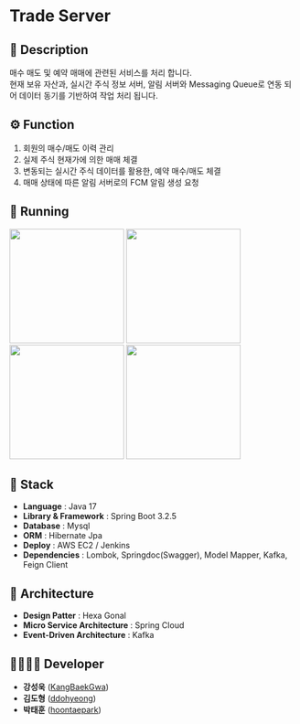 # Trade Server

## 📖 Description
매수 매도 및 예약 매매에 관련된 서비스를 처리 합니다. <br>
현재 보유 자산과, 실시간 주식 정보 서버, 알림 서버와 Messaging Queue로 연동 되어 데이터 동기를 기반하여 작업 처리 됩니다.

## ⚙ Function
1. 회원의 매수/매도 이력 관리
2. 실제 주식 현재가에 의한 매매 체결
3. 변동되는 실시간 주식 데이터를 활용한, 예약 매수/매도 체결
4. 매매 상태에 따른 알림 서버로의 FCM 알림 생성 요청

## 🏴󠁧󠁢󠁥󠁮󠁧󠁿 Running
<p float="left">
    <img src="https://i.ibb.co/TgNhXCD/1.png" width=200 />
    <img src="https://i.ibb.co/TgNhXCD/1.png" width=200 />
    <img src="https://i.ibb.co/TgNhXCD/1.png" width=200 />
    <img src="https://i.ibb.co/zS47pZH/image.png" width=200 />
</p>
   
## 🔧 Stack
 - **Language** : Java 17
 - **Library & Framework** : Spring Boot 3.2.5
 - **Database** : Mysql
 - **ORM** : Hibernate Jpa
 - **Deploy** : AWS EC2 / Jenkins
 - **Dependencies** : Lombok, Springdoc(Swagger), Model Mapper, Kafka, Feign Client

## 🔧 Architecture
- **Design Patter** : Hexa Gonal
- **Micro Service Architecture** : Spring Cloud
- **Event-Driven Architecture** : Kafka

## 👨‍👩‍👧‍👦 Developer
*  **강성욱** ([KangBaekGwa](https://github.com/KangBaekGwa))
*  **김도형** ([ddohyeong](https://github.com/ddohyeong))
*  **박태훈** ([hoontaepark](https://github.com/hoontaepark))
